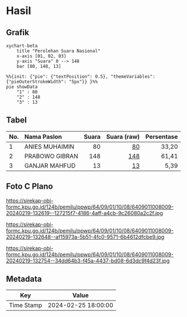 # Hasil

## Grafik

```mermaid
xychart-beta
    title "Perolehan Suara Nasional"
    x-axis [01, 02, 03]
    y-axis "Suara" 0 --> 148
    bar [80, 148, 13]
```

```mermaid
%%{init: {"pie": {"textPosition": 0.5}, "themeVariables": {"pieOuterStrokeWidth": "5px"}} }%%
pie showData
    "1" : 80
    "2" : 148
    "3" : 13
```

## Tabel

| No. | Nama Paslon    | Suara | Suara (raw) | Persentase |
|:--- |:-------------- | -----:| -----------:| ----------:|
| 1   | ANIES MUHAIMIN | 80    | [80][p-1]   | 33,20      |
| 2   | PRABOWO GIBRAN | 148   | [148][p-2]  | 61,41      |
| 3   | GANJAR MAHFUD  | 13    | [13][p-3]   | 5,39       |


[p-1]: https://github.com/gigit-pemilu/pemilu-2024/blob/main/pilpres/hitung-suara/sub/64-kalimantan-timur/sub/09-penajam-paser-utara/sub/01-penajam/sub/1008-sungai-parit/sub/009-tps/sub/paslon-1.txt
[p-2]: https://github.com/gigit-pemilu/pemilu-2024/blob/main/pilpres/hitung-suara/sub/64-kalimantan-timur/sub/09-penajam-paser-utara/sub/01-penajam/sub/1008-sungai-parit/sub/009-tps/sub/paslon-2.txt
[p-3]: https://github.com/gigit-pemilu/pemilu-2024/blob/main/pilpres/hitung-suara/sub/64-kalimantan-timur/sub/09-penajam-paser-utara/sub/01-penajam/sub/1008-sungai-parit/sub/009-tps/sub/paslon-3.txt

## Foto C Plano

https://sirekap-obj-formc.kpu.go.id/124b/pemilu/ppwp/64/09/01/10/08/6409011008009-20240219-132619--127215f7-4186-4aff-a4cb-9c26080a2c2f.jpg

https://sirekap-obj-formc.kpu.go.id/124b/pemilu/ppwp/64/09/01/10/08/6409011008009-20240219-132648--af15973a-5b51-4fc0-9571-6b4612dfcbe9.jpg

https://sirekap-obj-formc.kpu.go.id/124b/pemilu/ppwp/64/09/01/10/08/6409011008009-20240219-132754--34dd64b3-f45a-4437-bd08-6d3dc9f4d23f.jpg


## Metadata

| Key        | Value               |
| ---------- | ------------------- |
| Time Stamp | 2024-02-25 18:00:00 |



